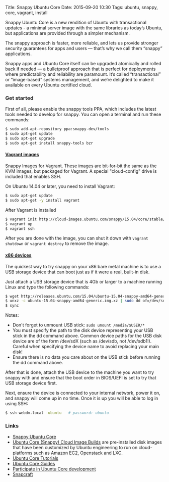 Title: Snappy Ubuntu Core
Date: 2015-09-20 10:30
Tags: ubuntu, snappy, core, vagrant, install

Snappy Ubuntu Core is a new rendition of Ubuntu with transactional updates - a minimal server image with the same libraries as today’s Ubuntu, but applications are provided through a simpler mechanism.

The snappy approach is faster, more reliable, and lets us provide stronger security guarantees for apps and users — that’s why we call them “snappy” applications.

Snappy apps and Ubuntu Core itself can be upgraded atomically and rolled back if needed — a bulletproof approach that is perfect for deployments where predictability and reliability are paramount. It’s called “transactional” or “image-based” systems management, and we’re delighted to make it available on every Ubuntu certified cloud.


### Get started

First of all, please enable the snappy tools PPA, which includes the latest tools needed to develop for snappy. You can open a terminal and run these commands:

```sh
$ sudo add-apt-repository ppa:snappy-dev/tools
$ sudo apt-get update
$ sudo apt-get upgrade
$ sudo apt-get install snappy-tools bzr
```


#### [Vagrant images](https://developer.ubuntu.com/en/snappy/start/#vagrant)

Snappy Images for Vagrant. These images are bit-for-bit the same as the KVM images, but packaged for Vagrant. A special "cloud-config" drive is included that enables SSH.

On Ubuntu 14.04 or later, you need to install Vagrant:

```sh
$ sudo apt-get update
$ sudo apt-get -y install vagrant
```

After Vagrant is installed

```sh
$ vagrant init http://cloud-images.ubuntu.com/snappy/15.04/core/stable/current/core-stable-amd64-vagrant.box
$ vagrant up
$ vagrant ssh
```

After you are done with the image, you can shut it down with `vagrant shutdown` or `vagrant destroy` to remove the image.


#### [x86 devices](https://developer.ubuntu.com/en/snappy/start/#try-x86)

The quickest way to try snappy on your x86 bare metal machine is to use a USB storage device that can boot just as if it were a real, built-in disk.

Just attach a USB storage device that is 4Gb or larger to a machine running Linux and type the following commands:

```sh
$ wget http://releases.ubuntu.com/15.04/ubuntu-15.04-snappy-amd64-generic.img.xz
$ unxz -c ubuntu-15.04-snappy-amd64-generic.img.xz | sudo dd of=/dev/sdX bs=32M
$ sync
```

Notes:

- Don't forget to unmount USB stick: `sudo umount /media/$USER/*`
- You must specify the path to the disk device representing your USB stick in the dd command above. Common device paths for the USB disk device are of the form /dev/sdX (such as /dev/sdb, not /dev/sdb1!). Careful when specifying the device name to avoid replacing your main disk!
- Ensure there is no data you care about on the USB stick before running the dd command above.

After that is done, attach the USB device to the machine you want to try snappy with and ensure that the boot order in BIOS/UEFI is set to try that USB storage device first.

Next, ensure the device is connected to your internal network, power it on, and snappy will come up in no time. Once it is up you will be able to log in using SSH:

```sh
$ ssh webdm.local -ubuntu   # password: ubuntu
```

### Links

- [Snappy Ubuntu Core](https://developer.ubuntu.com/en/snappy/)
- [Ubuntu Core (Snappy) Cloud Image Builds](http://cloud-images.ubuntu.com/snappy/)  are pre-installed disk images that have been customized by Ubuntu engineering to run on cloud-platforms such as Amazon EC2, Openstack and LXC.
- [Ubuntu Core Tutorials](https://developer.ubuntu.com/en/snappy/tutorials/)
- [Ubuntu Core Guides](https://developer.ubuntu.com/en/snappy/guides/)
- [Participate in Ubuntu Core development](https://developer.ubuntu.com/en/snappy/participate/)
- [Snapcraft](https://developer.ubuntu.com/en/snappy/snapcraft/)



